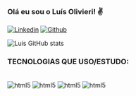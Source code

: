 ### Olá eu sou o Luís Olivieri! ✌️

[![Linkedin](https://img.shields.io/badge/LinkedIn-0077B5?style=for-the-badge&logo=linkedin&logoColor=white)](https://www.linkedin.com/in/luís-olivieri-512005230/)
[![Github](https://img.shields.io/badge/GitHub-100000?style=for-the-badge&logo=github&logoColor=white)](https://github.com/LuisOLivieri)

![Luis GitHub stats](https://github-readme-stats.vercel.app/api?username=LuisOlivieri&show_icons=true&theme=dark)

### TECNOLOGIAS QUE USO/ESTUDO:

<div style="display: inline_block"><br>
    <img align="center" alt="html5" src="https://img.shields.io/badge/HTML5-E34F26?style=for-the-badge&logo=html5&logoColor=white">
    <img align="center" alt="html5" src="https://img.shields.io/badge/CSS3-1572B6?style=for-the-badge&logo=css3&logoColor=white">
    <img align="center" alt="html5" src="https://img.shields.io/badge/JavaScript-F7DF1E?style=for-the-badge&logo=javascript&logoColor=black">
    <img align="center" alt="html5" src="https://img.shields.io/badge/C%23-239120?style=for-the-badge&logo=c-sharp&logoColor=white">
</div><br>
